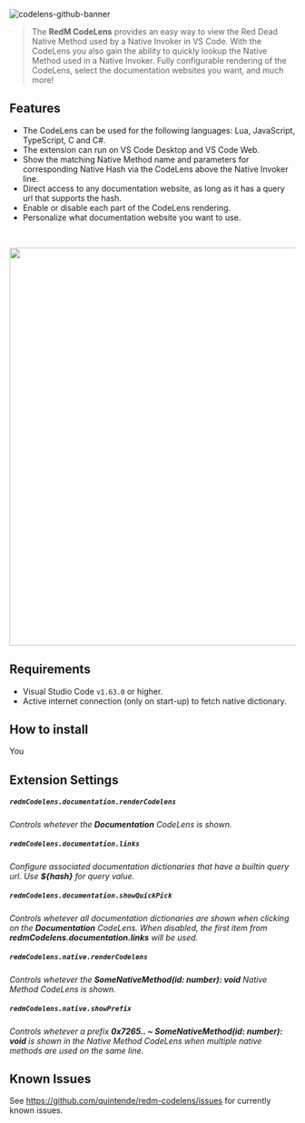 ![codelens-github-banner](https://user-images.githubusercontent.com/17977249/163669670-1e679bda-c9d4-4a84-b669-d864db9ff09b.png)

> The **RedM CodeLens** provides an easy way to view the Red Dead Native Method used by a Native Invoker in VS Code. With the CodeLens you also gain the ability to quickly lookup the Native Method used in a Native Invoker. Fully configurable rendering of the CodeLens, select the documentation websites you want, and much more! 

## Features

* The CodeLens can be used for the following languages: Lua, JavaScript, TypeScript, C and C#.
* The extension can run on VS Code Desktop and VS Code Web.
* Show the matching Native Method name and parameters for corresponding Native Hash via the CodeLens above the Native Invoker line.
* Direct access to any documentation website, as long as it has a query url that supports the hash.
* Enable or disable each part of the CodeLens rendering.
* Personalize what documentation website you want to use.

&nbsp;
<p align="center">
  <img width="700" src="https://user-images.githubusercontent.com/17977249/197844138-e55db930-3e87-4030-b5ab-4030c8980fa3.png">
</p>


## Requirements

* Visual Studio Code `v1.63.0` or higher.
* Active internet connection (only on start-up) to fetch native dictionary.

## How to install
You 

## Extension Settings

##### `redmCodelens.documentation.renderCodelens`
*Controls whetever the **Documentation** CodeLens is shown.*
##### `redmCodelens.documentation.links` 
*Configure associated documentation dictionaries that have a builtin query url. Use **${hash}** for query value.*
##### `redmCodelens.documentation.showQuickPick`
*Controls whetever all documentation dictionaries are shown when clicking on the **Documentation** CodeLens. When disabled, the first item from **redmCodelens.documentation.links** will be used.*
##### `redmCodelens.native.renderCodelens`
*Controls whetever the **SomeNativeMethod(id: number): void** Native Method CodeLens is shown.*
##### `redmCodelens.native.showPrefix`
*Controls whetever a prefix **0x7265.. ~ SomeNativeMethod(id: number): void** is shown in the Native Method CodeLens when multiple native methods are used on the same line.*

## Known Issues

See https://github.com/quintende/redm-codelens/issues for currently known issues.
